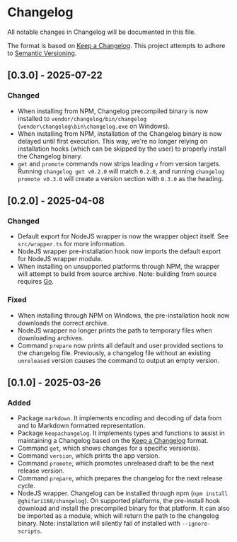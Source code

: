 <!-- markdownlint-disable MD024 -->

# Changelog

All notable changes in Changelog will be documented in this file.

The format is based on [Keep a Changelog](https://keepachangelog.com/en/1.1.0/).
This project attempts to adhere to [Semantic Versioning](https://semver.org/spec/v2.0.0.html).

## [0.3.0] - 2025-07-22

### Changed

- When installing from NPM, Changelog precompiled binary is now installed to `vendor/changelog/bin/changelog` (`vendor\changelog\bin\changelog.exe` on Windows).
- When installing from NPM, installation of the Changelog binary is now delayed until first execution.
  This way, we're no longer relying on installation hooks (which can be skipped by the user) to properly install the Changelog binary.
- `get` and `promote` commands now strips leading `v` from version targets.
  Running `changelog get v0.2.0` will match `0.2.0`, and running `changelog promote v0.3.0` will create a version section with `0.3.0` as the heading.

## [0.2.0] - 2025-04-08

### Changed

- Default export for NodeJS wrapper is now the wrapper object itself.
  See `src/wrapper.ts` for more information.
- NodeJS wrapper pre-installation hook now imports the default export for NodeJS wrapper module.
- When installing on unsupported platforms through NPM, the wrapper will attempt to build from source archive.
  Note: building from source requires [Go](https://go.dev).

### Fixed

- When installing through NPM on Windows, the pre-installation hook now downloads the correct archive.
- NodeJS wrapper no longer prints the path to temporary files when downloading archives.
- Command `prepare` now prints all default and user provided sections to the changelog file.
  Previously, a changelog file without an existing `unreleased` version causes the command to output an empty version.

## [0.1.0] - 2025-03-26

### Added

- Package `markdown`.
  It implements encoding and decoding of data from and to Markdown formatted representation.
- Package `keepachangelog`.
  It implements types and functions to assist in maintaining a Changelog based on the [Keep a Changelog](https://keepachangelog.com/en/1.1.0/) format.
- Command `get`, which shows changes for a specific version(s).
- Command `version`, which prints the app version.
- Command `promote`, which promotes unreleased draft to be the next release version.
- Command `prepare`, which prepares the changelog for the next release cycle.
- NodeJS wrapper.
  Changelog can be installed through npm (`npm install @ghifari160/changelog`).
  On supported platforms, the pre-install hook download and install the precompiled binary for that platform.
  It can also be imported as a module, which will return the path to the changelog binary.
  Note: installation will silently fail of installed with `--ignore-scripts`.
